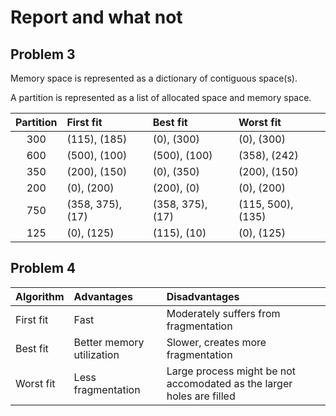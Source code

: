 # Report and what not

## Problem 3

Memory space is represented as a dictionary of contiguous space(s).

A partition is represented as a list of allocated space and memory space.

| Partition | First fit        | Best fit         | Worst fit         |
| :-------: | :--------------- | :--------------- | :---------------- |
|    300    | (115), (185)     | (0), (300)       | (0), (300)        |
|    600    | (500), (100)     | (500), (100)     | (358), (242)      |
|    350    | (200), (150)     | (0), (350)       | (200), (150)      |
|    200    | (0), (200)       | (200), (0)       | (0), (200)        |
|    750    | (358, 375), (17) | (358, 375), (17) | (115, 500), (135) |
|    125    | (0), (125)       | (115), (10)      | (0), (125)        |

## Problem 4

| Algorithm | Advantages                | Disadvantages                                                         |
| :-------- | :------------------------ | :-------------------------------------------------------------------- |
| First fit | Fast                      | Moderately suffers from fragmentation                                 |
| Best fit  | Better memory utilization | Slower, creates more fragmentation                                    |
| Worst fit | Less fragmentation        | Large process might be not accomodated as the larger holes are filled |

